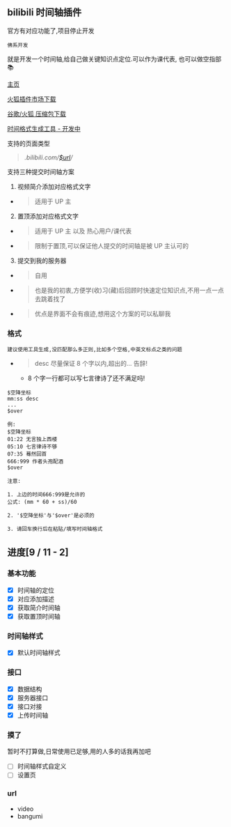 ## bilibili 时间轴插件

官方有对应功能了,项目停止开发

`佛系开发`

就是开发一个时间轴,给自己做关键知识点定位.可以作为课代表,
也可以做空指部 📚

[主页](https://www.abps.group/plugins/airborne)

[火狐插件市场下载](https://addons.mozilla.org/zh-CN/firefox/addon/bilibilitimeline/)

[谷歌/火狐 压缩包下载](https://github.com/abpsx/bilibiliTimeLine/releases)

[时间格式生成工具 - 开发中](https://www.abps.group/cloudApp/timelinebuilder)

支持的页面类型

> _.bilibili.com/[\$url](#url)/_

支持三种提交时间轴方案

1. 视频简介添加对应格式文字

- > 适用于 UP 主

2. 置顶添加对应格式文字

- > 适用于 UP 主 以及 热心用户/课代表
- > 限制于置顶,可以保证他人提交的时间轴是被 UP 主认可的

3. 提交到我的服务器

- > 自用
- > 也是我的初衷,方便学(收)习(藏)后回顾时快速定位知识点,不用一点一点去跳着找了
- > 优点是界面不会有痕迹,想用这个方案的可以私聊我

### 格式

`建议使用工具生成,没匹配那么多正则,比如多个空格,中英文标点之类的问题`

- > desc 尽量保证 8 个字以内,超出的... 告辞!
  - 8 个字一行都可以写七言律诗了还不满足吗!

```
$空降坐标
mm:ss desc
...
$over

例:
$空降坐标
01:22 无言独上西楼
05:10 七言律诗不够
07:35 蓦然回首
666:999 作者头孢配酒
$over
```

```
注意:

1. 上边的时间666:999是允许的
公式: (mm * 60 + ss)/60

2. '$空降坐标'与'$over'是必须的

3. 请回车换行后在粘贴/填写时间轴格式
```

## 进度[9 / 11 - 2]

### 基本功能

- [x] 时间轴的定位
- [x] 对应添加描述
- [x] 获取简介时间轴
- [x] 获取置顶时间轴

### 时间轴样式

- [x] 默认时间轴样式

### 接口

- [x] 数据结构
- [x] 服务器接口
- [x] 接口对接
- [x] 上传时间轴

### 摸了

暂时不打算做,日常使用已足够,用的人多的话我再加吧

- [ ] 时间轴样式自定义
- [ ] 设置页

### url

- video
- bangumi
